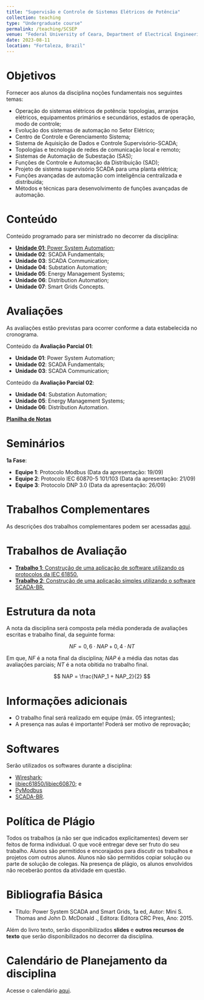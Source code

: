 ```yaml
---
title: "Supervisão e Controle de Sistemas Elétricos de Potência"
collection: teaching
type: "Undergraduate course"
permalink: /teaching/SCSEP
venue: "Federal University of Ceara, Department of Electrical Engineering"
date: 2023-08-11
location: "Fortaleza, Brazil"
---
```


# Objetivos

Fornecer aos alunos da disciplina noções fundamentais nos seguintes temas:

- Operação do sistemas elétricos de potência: topologias, arranjos elétricos, equipamentos primários e secundários, estados de operação, modo de controle;
- Evolução dos sistemas de automação no Setor Elétrico;
- Centro de Controle e Gerenciamento Sistema; 
- Sistema de Aquisição de Dados e Controle Supervisório-SCADA;
- Topologias e tecnologia de redes de comunicação local e remoto;
- Sistemas de Automação de Subestação (SAS);
- Funções de Controle e Automação da Distribuição (SAD);
- Projeto de sistema supervisório SCADA para uma planta elétrica;
- Funções avançadas de automação com inteligência centralizada e distribuída;
- Métodos e técnicas para desenvolvimento de funções avançadas de automação.

# Conteúdo

Conteúdo programado para ser ministrado no decorrer da disciplina:

- [**Unidade 01**: Power System Automation](https://drive.google.com/file/d/1I0CrcAJtWPwAYsQB9WdcLBEilkz2qwFz/view?usp=sharing);
- **Unidade 02**: SCADA Fundamentals;
- **Unidade 03**: SCADA Communication;
- **Unidade 04**: Substation Automation;
- **Unidade 05**: Energy Management Systems;
- **Unidade 06**: Distribution Automation;
- **Unidade 07**: Smart Grids Concepts.

# Avaliações

As avaliações estão previstas para ocorrer conforme a data estabelecida no cronograma.

Conteúdo da **Avaliação Parcial 01**:
- **Unidade 01**: Power System Automation;
- **Unidade 02**: SCADA Fundamentals;
- **Unidade 03**: SCADA Communication;

Conteúdo da **Avaliação Parcial 02**:
- **Unidade 04**: Substation Automation;
- **Unidade 05**: Energy Management Systems;
- **Unidade 06**: Distribution Automation.

[**Planilha de Notas**](/teaching/EE/notas)

# Seminários

**1a Fase**:

- **Equipe 1**: Protocolo Modbus (Data da apresentação: 19/09)
- **Equipe 2**: Protocolo IEC 60870-5 101/103 (Data da apresentação: 21/09)
- **Equipe 3**: Protocolo DNP 3.0 (Data da apresentação: 26/09)

# Trabalhos Complementares

As descrições dos trabalhos complementares podem ser acessadas [aqui](/teaching/SCSEP/trab-comp).

# Trabalhos de Avaliação

- [**Trabalho 1**:  Construção de uma aplicação de software utilizando os protocolos da IEC 61850.](/teaching/SCSEP/Trabalho-01)
- [**Trabalho 2**: Construção de uma aplicação simples utilizando o software SCADA-BR.](/teaching/SCSEP/Trabalho-02)

# Estrutura da nota

A nota da disciplina será composta pela média ponderada de avaliações escritas e trabalho final, da seguinte forma:

$$
  NF = 0,6 \cdot NAP + 0,4 \cdot NT
$$

Em que, $NF$ é a nota final da disciplina; $NAP$ é a média das notas das avaliações parciais; $NT$ é a nota obitida no trabalho final.

$$
    NAP = \frac{NAP_1 + NAP_2}{2}
$$


# Informações adicionais

- O trabalho final será realizado em equipe (máx. 05 integrantes);
- A presença nas aulas é importante! Poderá ser motivo de reprovação;

# Softwares
Serão utilizados os softwares durante a disciplina:

- [Wireshark](https://www.wireshark.org/);
- [libiec61850/libiec60870](https://libiec61850.com/); e
- [PyModbus](https://pymodbus.readthedocs.io/en/latest/)
- [SCADA-BR](http://www.scadabr.com.br/).

# Política de Plágio

Todos os trabalhos (a não ser que indicados explicitamentes) devem ser feitos de forma individual. O que você entregar deve ser fruto do seu trabalho. Alunos são permitidos e encorajados para discutir os trabalhos e projetos com outros alunos. Alunos não são permitidos copiar solução ou parte de solução de colegas. Na presença de plágio, os alunos envolvidos não receberão pontos da atividade em questão.

# Bibliografia Básica

- Título: Power System SCADA and Smart Grids, 1a ed, Autor: Mini S. Thomas and John D. McDonald ., Editora: Editora CRC Pres, Ano: 2015.

Além do livro texto, serão disponibilizados **slides** e **outros recursos de texto** que serão disponibilizados no decorrer da disciplina.

# Calendário de Planejamento da disciplina
Acesse o calendário [aqui](https://drive.google.com/file/d/1b0lIFZd83GiwXeF41qCCqxyf6AscQIuA/view?usp=sharing).
